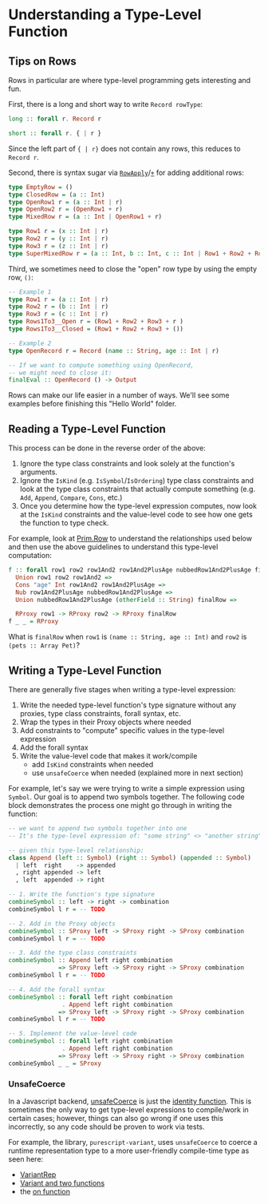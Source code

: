 # Understanding a Type-Level Function

## Tips on Rows

Rows in particular are where type-level programming gets interesting and fun.

First, there is a long and short way to write `Record rowType`:
```purescript
long :: forall r. Record r

short :: forall r. { | r }
```
Since the left part of `{ | r}` does not contain any rows, this reduces to `Record r`.

Second, there is syntax sugar via [`RowApply`](https://pursuit.purescript.org/packages/purescript-typelevel-prelude/3.0.0/docs/Type.Row#t:RowApply)/[`+`](https://pursuit.purescript.org/packages/purescript-typelevel-prelude/3.0.0/docs/Type.Row#t:type%20(+)) for adding additional rows:
```purescript
type EmptyRow = ()
type ClosedRow = (a :: Int)
type OpenRow1 r = (a :: Int | r)
type OpenRow2 r = (OpenRow1 + r)
type MixedRow r = (a :: Int | OpenRow1 + r)

type Row1 r = (x :: Int | r)
type Row2 r = (y :: Int | r)
type Row3 r = (z :: Int | r)
type SuperMixedRow r = (a :: Int, b :: Int, c :: Int | Row1 + Row2 + Row3 + r)
```

Third, we sometimes need to close the "open" row type by using the empty row, `()`:
```purescript
-- Example 1
type Row1 r = (a :: Int | r)
type Row2 r = (b :: Int | r)
type Row3 r = (c :: Int | r)
type Rows1To3__Open r = (Row1 + Row2 + Row3 + r )
type Rows1To3__Closed = (Row1 + Row2 + Row3 + ())

-- Example 2
type OpenRecord r = Record (name :: String, age :: Int | r)

-- If we want to compute something using OpenRecord,
-- we might need to close it:
finalEval :: OpenRecord () -> Output
```

Rows can make our life easier in a number of ways. We'll see some examples before finishing this "Hello World" folder.

## Reading a Type-Level Function

This process can be done in the reverse order of the above:
1. Ignore the type class constraints and look solely at the function's arguments.
2. Ignore the `IsKind` (e.g. `IsSymbol`/`IsOrdering`) type class constraints and look at the type class constraints that actually compute something (e.g. `Add`, `Append`, `Compare`, `Cons`, etc.)
3. Once you determine how the type-level expression computes, now look at the `IsKind` constraints and the value-level code to see how one gets the function to type check.

For example, look at [Prim.Row](https://pursuit.purescript.org/builtins/docs/Prim.Row) to understand the relationships used below and then use the above guidelines to understand this type-level computation:
```purescript
f :: forall row1 row2 row1And2 row1And2PlusAge nubbedRow1And2PlusAge finalRow.
  Union row1 row2 row1And2 =>
  Cons "age" Int row1And2 row1And2PlusAge =>
  Nub row1And2PlusAge nubbedRow1And2PlusAge =>
  Union nubbedRow1And2PlusAge (otherField :: String) finalRow =>

  RProxy row1 -> RProxy row2 -> RProxy finalRow
f _ _ = RProxy
```
What is `finalRow` when `row1` is `(name :: String, age :: Int)` and `row2` is `(pets :: Array Pet)`?

## Writing a Type-Level Function

There are generally five stages when writing a type-level expression:
1. Write the needed type-level function's type signature without any proxies, type class constraints, forall syntax, etc.
2. Wrap the types in their Proxy objects where needed
3. Add constraints to "compute" specific values in the type-level expression
4. Add the forall syntax
5. Write the value-level code that makes it work/compile
    - add `IsKind` constraints when needed
    - use `unsafeCoerce` when needed (explained more in next section)

For example, let's say we were trying to write a simple expression using `Symbol`. Our goal is to append two symbols together. The following code block demonstrates the process one might go through in writing the function:
```purescript
-- we want to append two symbols together into one
-- It's the type-level expression of: "some string" <> "another string"

-- given this type-level relationship:
class Append (left :: Symbol) (right :: Symbol) (appended :: Symbol)
  | left  right    -> appended
  , right appended -> left
  , left  appended -> right

-- 1. Write the function's type signature
combineSymbol :: left -> right -> combination
combineSymbol l r = -- TODO

-- 2. Add in the Proxy objects
combineSymbol :: SProxy left -> SProxy right -> SProxy combination
combineSymbol l r = -- TODO

-- 3. Add the type class constraints
combineSymbol :: Append left right combination
              => SProxy left -> SProxy right -> SProxy combination
combineSymbol l r = -- TODO

-- 4. Add the forall syntax
combineSymbol :: forall left right combination
               . Append left right combination
              => SProxy left -> SProxy right -> SProxy combination
combineSymbol l r = -- TODO

-- 5. Implement the value-level code
combineSymbol :: forall left right combination
               . Append left right combination
              => SProxy left -> SProxy right -> SProxy combination
combineSymbol _ _ = SProxy
```

### UnsafeCoerce

In a Javascript backend, [unsafeCoerce](https://pursuit.purescript.org/packages/purescript-unsafe-coerce/3.0.0/docs/Unsafe.Coerce#v:unsafeCoerce) is just the [identity function](https://github.com/purescript/purescript-unsafe-coerce/blob/v4.0.0/src/Unsafe/Coerce.js). This is sometimes the only way to get type-level expressions to compile/work in certain cases; however, things can also go wrong if one uses this incorrectly, so any code should be proven to work via tests.

For example, the library, `purescript-variant`, uses `unsafeCoerce` to coerce a runtime representation type to a more user-friendly compile-time type as seen here:
- [VariantRep](https://pursuit.purescript.org/packages/purescript-variant/5.0.0/docs/Data.Variant.Internal#t:VariantRep)
- [Variant and two functions](https://github.com/natefaubion/purescript-variant/blob/v5.0.0/src/Data/Variant.purs#L34-L67)
- the [on function](https://github.com/natefaubion/purescript-variant/blob/v5.0.0/src/Data/Variant.purs#L69-L90)
